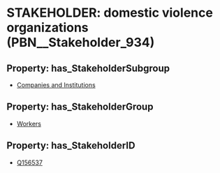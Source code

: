 # STAKEHOLDER: __domestic violence organizations__ (PBN__Stakeholder_934)

## Property: has_StakeholderSubgroup

* [Companies and Institutions](PBN__StakeholderSubgroup_23)

## Property: has_StakeholderGroup

* [Workers](PBN__StakeholderGroup_2)

## Property: has_StakeholderID

* [Q156537](Q156537)

